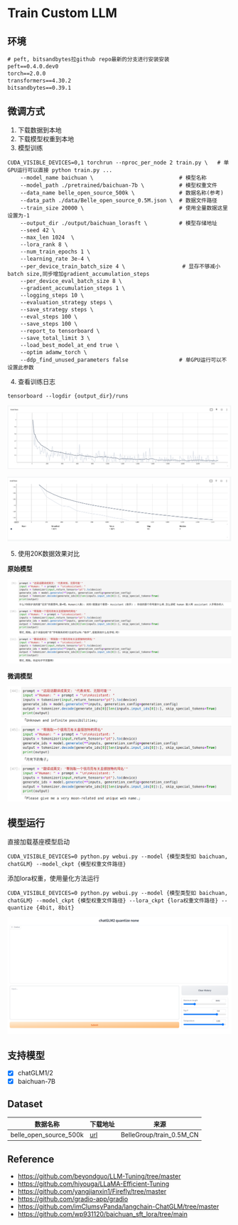 # Train Custom LLM

## 环境

```text
# peft, bitsandbytes拉github repo最新的分支进行安装安装
peft==0.4.0.dev0
torch==2.0.0
transformers==4.30.2
bitsandbytes==0.39.1
```

## 微调方式

1. 下载数据到本地
2. 下载模型权重到本地
3. 模型训练

```shell
CUDA_VISIBLE_DEVICES=0,1 torchrun --nproc_per_node 2 train.py \   # 单GPU运行可以直接 python train.py ...
    --model_name baichuan \                           # 模型名称
    --model_path ./pretrained/baichuan-7b \           # 模型权重文件
    --data_name belle_open_source_500k \              # 数据名称(参考)
    --data_path ./data/Belle_open_source_0.5M.json \  # 数据文件路径
    --train_size 20000 \                              # 使用全量数据这里设置为-1
    --output_dir ./output/baichuan_lorasft \          # 模型存储地址
    --seed 42 \
    --max_len 1024  \
    --lora_rank 8 \
    --num_train_epochs 1 \
    --learning_rate 3e-4 \
    --per_device_train_batch_size 4 \                  # 显存不够减小batch size,同步增加gradient_accumulation_steps
    --per_device_eval_batch_size 8 \
    --gradient_accumulation_steps 1 \
    --logging_steps 10 \
    --evaluation_strategy steps \
    --save_strategy steps \
    --eval_steps 100 \
    --save_steps 100 \
    --report_to tensorboard \
    --save_total_limit 3 \
    --load_best_model_at_end true \
    --optim adamw_torch \
    --ddp_find_unused_parameters false                # 单GPU运行可以不设置此参数
```

4. 查看训练日志

```shel
tensorboard --logdir {output_dir}/runs
```

![](./image/train_loss.png)

![](./image/valid_loss.png)

5. 使用20K数据效果对比

**原始模型**

![](./image/baichuan.png)

**微调模型**

![](./image/baichuan-20k-finetune.png)


## 模型运行

直接加载基座模型启动

```shell
CUDA_VISIBLE_DEVICES=0 python.py webui.py --model {模型类型如 baichuan, chatGLM} --model_ckpt {模型权重文件路径}
```

添加lora权重，使用量化方法运行

```shell
CUDA_VISIBLE_DEVICES=0 python.py webui.py --model {模型类型如 baichuan, chatGLM} --model_ckpt {模型权重文件路径} --lora_ckpt {lora权重文件路径} --quantize {4bit, 8bit}
```

![](./image/webui.png)

## 支持模型

- [x] chatGLM1/2
- [x] baichuan-7B

## Dataset

| 数据名称 | 下载地址 | 来源 |
| ----      | ----    | --  |
|belle_open_source_500k|[url](https://huggingface.co/datasets/BelleGroup/train_0.5M_CN/blob/main/Belle_open_source_0.5M.json) | BelleGroup/train_0.5M_CN |

## Reference
- https://github.com/beyondguo/LLM-Tuning/tree/master
- https://github.com/hiyouga/LLaMA-Efficient-Tuning
- https://github.com/yangjianxin1/Firefly/tree/master
- https://github.com/gradio-app/gradio
- https://github.com/imClumsyPanda/langchain-ChatGLM/tree/master
- https://github.com/wp931120/baichuan_sft_lora/tree/main

